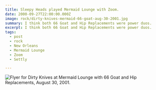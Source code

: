 ```yaml
---
title: Sleepy Heads played Mermaid Lounge with Zoom.
date: 2000-09-27T22:00:00.000Z
image: rock/dirty-knives-mermaid-66-goat-aug-30-2001.jpg
summary: I think both 66 Goat and Hip Replacements were power duos.
excerpt: I think both 66 Goat and Hip Replacements were power duos.
tags:
  - post 
  - rock
  - New Orleans
  - Mermaid Lounge
  - Zoom
  - Settly

---
```


![Flyer for Dirty Knives at Mermaid Lounge with 66 Goat and Hip Replacements, August 30, 2001.](/static/img/rock/dirty-knives-mermaid-66-goat-aug-30-2001.jpg "Flyer for Dirty Knives at Mermaid Lounge with 66 Goat and Hip Replacements, August 30, 2001.")